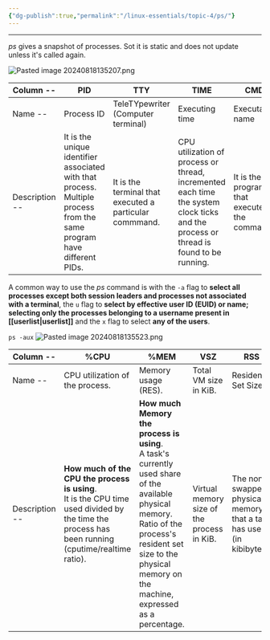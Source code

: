 ```yaml
---
{"dg-publish":true,"permalink":"/linux-essentials/topic-4/ps/"}
---
```


---
_ps_ gives a snapshot of processes. Sot it is static and does not update unless it's called again.

![Pasted image 20240818135207.png](/img/user/Linux%20Essentials/Topic%204/Topic4%20reference%20images/Pasted%20image%2020240818135207.png)

| Column        --  | PID                                                                                                                   | TTY                                                     | TIME                                                                                                                                 | CMD                                          |
| ----------------- | --------------------------------------------------------------------------------------------------------------------- | ------------------------------------------------------- | ------------------------------------------------------------------------------------------------------------------------------------ | -------------------------------------------- |
| Name           -- | Process ID                                                                                                            | TeleTYpewriter<br>(Computer terminal)                   | Executing time<br>                                                                                                                   | Executable name                              |
| Description --    | It is the unique identifier associated with that process. Multiple process from the same program have different PIDs. | It is the terminal that executed a particular commmand. | CPU utilization of process or thread, incremented each time the system clock ticks and the process or thread is found to be running. | It is the program that executed the command. |

A common way to use the _ps_ command is with the `-a` flag to **select all processes except both session leaders and processes not associated with a terminal**, the `u` flag to **select by effective user ID (EUID) or name; selecting only the processes belonging to a username present in [[userlist\|userlist]]** and the `x` flag to select **any of the users**.

`ps -aux`
![Pasted image 20240818135523.png](/img/user/Linux%20Essentials/Topic%204/Topic4%20reference%20images/Pasted%20image%2020240818135523.png)

| Column --      | %CPU                                                                                                                                                | %MEM                                                                                                                                                                                                                       | VSZ                                        | RSS                                                                  | STAT                          | COMMAND                                       |
| -------------- | --------------------------------------------------------------------------------------------------------------------------------------------------- | -------------------------------------------------------------------------------------------------------------------------------------------------------------------------------------------------------------------------- | ------------------------------------------ | -------------------------------------------------------------------- | ----------------------------- | --------------------------------------------- |
| Name --        | CPU utilization of the process.                                                                                                                     | Memory usage (RES).                                                                                                                                                                                                        | Total VM size in KiB.                      | Resident Set Size                                                    | Muti-character process state. | Name of the process                           |
| Description -- | **How much of the CPU the process is using**.<br>It is the CPU time used divided by the time the process has been running (cputime/realtime ratio). | **How much Memory the process is using**.<br>A task's currently used share of the available physical memory.<br>Ratio of the process's resident set size to the physical memory on the machine, expressed as a percentage. | Virtual memory size of the process in KiB. | The non-swapped physical memory that a task has used (in kibibytes). | See [[Linux Essentials/Topic 4/Process State Codes\|Process State Codes]]   | A command with all its arguments as a string. |

